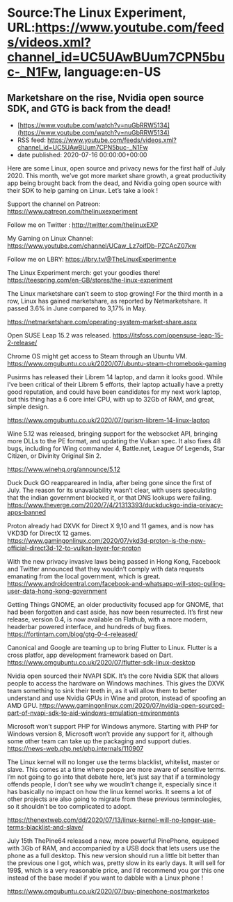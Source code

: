 # Source:The Linux Experiment, URL:https://www.youtube.com/feeds/videos.xml?channel_id=UC5UAwBUum7CPN5buc-_N1Fw, language:en-US

## Marketshare on the rise, Nvidia open source SDK, and GTG is back from the dead!
 - [https://www.youtube.com/watch?v=nuGbRRW5134](https://www.youtube.com/watch?v=nuGbRRW5134)
 - RSS feed: https://www.youtube.com/feeds/videos.xml?channel_id=UC5UAwBUum7CPN5buc-_N1Fw
 - date published: 2020-07-16 00:00:00+00:00

Here are some Linux, open source and privacy news for the first half of July 2020. This month, we’ve got more market share growth, a great productivity app being brought back from the dead, and Nvidia going open source with their SDK to help gaming on Linux. Let’s take a look !

Support the channel on Patreon: 
https://www.patreon.com/thelinuxexperiment

Follow me on Twitter : http://twitter.com/thelinuxEXP

My Gaming on Linux Channel: https://www.youtube.com/channel/UCaw_Lz7oifDb-PZCAcZ07kw

Follow me on LBRY: https://lbry.tv/@TheLinuxExperiment:e

The Linux Experiment merch: get your goodies there! https://teespring.com/en-GB/stores/the-linux-experiment

The Linux marketshare can’t seem to stop growing! For the third month in a row, Linux has gained marketshare, as reported by Netmarketshare. It passed 3.6% in June compared to 3,17% in May.

https://netmarketshare.com/operating-system-market-share.aspx

Open SUSE Leap 15.2 was released.
https://itsfoss.com/opensuse-leap-15-2-release/

Chrome OS might get access to Steam through an Ubuntu VM.
https://www.omgubuntu.co.uk/2020/07/ubuntu-steam-chromebook-gaming

Pusirms has released their Librem 14 laptop, and damn it looks good. While I’ve been critical of their Librem 5 efforts, their laptop actually have a pretty good reputation, and could have been candidates for my next work laptop, but this thing has a 6 core intel CPU, with up to 32Gb of RAM, and great, simple design.

https://www.omgubuntu.co.uk/2020/07/purism-librem-14-linux-laptop

Wine 5.12 was released, bringing support for the websocket API, bringing more DLLs to the PE format, and updating the Vulkan spec. It also fixes 48 bugs, including for Wing commander 4, Battle.net, League Of Legends, Star Citizen, or Divinity Original Sin 2.

https://www.winehq.org/announce/5.12

Duck Duck GO reappareared in India, after being gone since the first of July. The reason for its unavailability wasn’t clear, with users speculating that the indian government blocked it, or that DNS lookups were failing. https://www.theverge.com/2020/7/4/21313393/duckduckgo-india-privacy-apps-banned

Proton already had DXVK for Direct X 9,10 and 11 games, and is now has VKD3D for DirectX 12 games. https://www.gamingonlinux.com/2020/07/vkd3d-proton-is-the-new-official-direct3d-12-to-vulkan-layer-for-proton

With the new privacy invasive laws being passed in Hong Kong, Facebook and Twitter announced that they wouldn’t comply with data requests emanating from the local government, which is great. https://www.androidcentral.com/facebook-and-whatsapp-will-stop-pulling-user-data-hong-kong-government

Getting Things GNOME, an older productivity focused app for GNOME, that had been forgotten and cast aside, has now been resurrected. It’s first new release, version 0.4, is now available on Flathub, with a more modern, headerbar powered interface, and hundreds of bug fixes.
https://fortintam.com/blog/gtg-0-4-released/

Canonical and Google are teaming up to bring Flutter to Linux. Flutter is a cross platfor, app development framework based on Dart. https://www.omgubuntu.co.uk/2020/07/flutter-sdk-linux-desktop

Nvidia open sourced their NVAPI SDK. It’s the core Nvidia SDK that allows people to access the hardware on Windows machines. This gives the DXVK team something to sink their teeth in, as it will allow them to better understand and use Nvidia GPUs in Wine and proton, instead of spoofing an AMD GPU. 
https://www.gamingonlinux.com/2020/07/nvidia-open-sourced-part-of-nvapi-sdk-to-aid-windows-emulation-environments

Microsoft won’t support PHP for Windows anymore. Starting with PHP for Windows version 8, Microsoft won’t provide any support for it, although some other team can take up the packaging and support duties. https://news-web.php.net/php.internals/110907

The Linux kernel will no longer use the terms blacklist, whitelist, master or slave. This comes at a time where peope are more aware of sensitive terms. I’m not going to go into that debate here, let’s just say that if a terminology offends people, I don’t see why we woudln’t change it, especially since it has basically no impact on how the linux kernel works. It seems a lot of other projects are also going to migrate from these previous terminologies, so it shouldn’t be too complicated to adopt.

https://thenextweb.com/dd/2020/07/13/linux-kernel-will-no-longer-use-terms-blacklist-and-slave/

July 15th
ThePine64 released a new, more powerful PinePhone, equipped with 3Gb of RAM, and accompanied by a USB dock that lets users use the phone as a full desktop. This new version should run a little bit better than the previous one I got, which was, pretty slow in its early days. It will sell for 199$, which is a very reasonable price, and I’d recommend you gor this one instead of the base model if you want to dabble with a Linux phone !

https://www.omgubuntu.co.uk/2020/07/buy-pinephone-postmarketos

